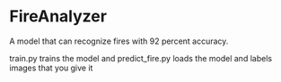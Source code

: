 ﻿# FireAnalyzer
A model that can recognize fires with 92 percent accuracy.

train.py trains the model and predict_fire.py loads the model and labels images that you give it
